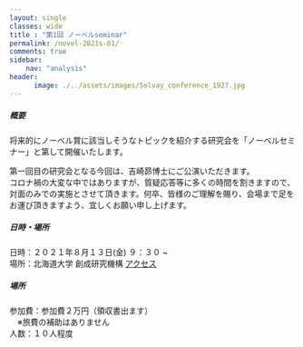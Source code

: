 ```yaml
---
layout: single
classes: wide
title : "第1回 ノーベルseminar"
permalink: /novel-2021s-01/
comments: true
sidebar: 
    nav: "analysis"
header:
      image: ./../assets/images/Solvay_conference_1927.jpg
---
```

##### 概要 
将来的にノーベル賞に該当しそうなトピックを紹介する研究会を「ノーベルセミナー」と第して開催いたします。    

第一回目の研究会となる今回は、吉崎昴博士にご公演いただきます。   
コロナ禍の大変な中ではありますが、質疑応答等に多くの時間を割きますので、対面のみでの実施とさせて頂きます。何卒、皆様のご理解を賜り、会場まで足をお運び頂きますよう、宜しくお願い申し上げます。   
    
##### 日時・場所  
日時：２０２１年８月１３日(金) ９：３０ ~    
場所：北海道大学 創成研究機構 [アクセス](https://www.cris.hokudai.ac.jp/wp/wp-content/uploads/2021/03/map-1.pdf)   

##### 場所
参加費：参加費２万円（領収書出ます）   
　※旅費の補助はありません    
人数：１０人程度   
